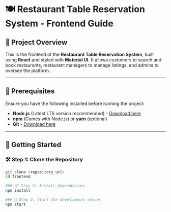 # 🍽️ Restaurant Table Reservation System - Frontend Guide  

## 📌 Project Overview  
This is the frontend of the **Restaurant Table Reservation System**, built using **React** and styled with **Material UI**. It allows customers to search and book restaurants, restaurant managers to manage listings, and admins to oversee the platform.  

---

## 📌 Prerequisites  
Ensure you have the following installed before running the project:  
- **Node.js** (Latest LTS version recommended) - [Download here](https://nodejs.org/)  
- **npm** (Comes with Node.js) or **yarn** (optional)  
- **Git** - [Download here](https://git-scm.com/)  

---

## 📌 Getting Started  

### 🛠️ Step 1: Clone the Repository  
```bash
git clone <repository_url>
cd frontend

### 📦 Step 2: Install dependencies
npm install

### 🚀 Step 2: Start the development server
npm start